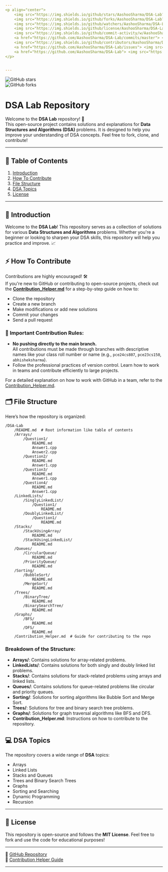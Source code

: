 ```yaml
---
<p align="center">
    <img src="https://img.shields.io/github/stars/AashooSharma/DSA-Lab?style=for-the-badge" alt="Stars">
    <img src="https://img.shields.io/github/forks/AashooSharma/DSA-Lab?style=for-the-badge" alt="Forks">
    <img src="https://img.shields.io/github/watchers/AashooSharma/DSA-Lab?style=for-the-badge" alt="Watchers">
    <img src="https://img.shields.io/github/license/AashooSharma/DSA-Lab?style=for-the-badge" alt="LICENSE">
    <img src="https://img.shields.io/github/commit-activity/w/AashooSharma/DSA-Lab?style=for-the-badge" alt="Commit Activity">
    <a href="https://github.com/AashooSharma/DSA-Lab/commits/master"> <img src="https://img.shields.io/github/last-commit/AashooSharma/DSA-Lab?color=blue&logo=github&logoColor=green&style=for-the-badge" /></a>
    <img src="https://img.shields.io/github/contributors/AashooSharma/DSA-Lab?style=for-the-badge" alt="Contributors">
    <a href="https://github.com/AashooSharma/DSA-Lab/issues"> <img src="https://img.shields.io/github/issues/AashooSharma/DSA-Lab?color=blueviolet&logo=github&logoColor=green&style=for-the-badge" /></a>
    <a href="https://github.com/AashooSharma/DSA-Lab"> <img src="https://img.shields.io/github/repo-size/AashooSharma/DSA-Lab?color=orange&logo=github&logoColor=green&style=for-the-badge" /></a>
</p>


---
```


![GitHub stars](https://img.shields.io/github/stars/AashooSharma/DSA-Lab?style=social)  
![GitHub forks](https://img.shields.io/github/forks/AashooSharma/DSA-Lab?style=social)  

# DSA Lab Repository

Welcome to the **DSA Lab** repository! 🚀  
This open-source project contains solutions and explanations for **Data Structures and Algorithms (DSA)** problems. It is designed to help you improve your understanding of DSA concepts. Feel free to fork, clone, and contribute!

---

## 🌟 Table of Contents

1. [Introduction](#introduction)
2. [How To Contribute](#how-to-contribute)
3. [File Structure](#file-structure)
4. [DSA Topics](#dsa-topics)
5. [License](#license)

---

## 📖 Introduction

Welcome to the **DSA Lab**! This repository serves as a collection of solutions for various **Data Structures and Algorithms** problems. Whether you're a beginner or looking to sharpen your DSA skills, this repository will help you practice and improve. 📈

## ⚡ How To Contribute

Contributions are highly encouraged! 🛠️  
If you're new to GitHub or contributing to open-source projects, check out the [**Contribution_Helper.md**](./Contribution_Helper.md) for a step-by-step guide on how to:

- Clone the repository
- Create a new branch
- Make modifications or add new solutions
- Commit your changes
- Send a pull request

### 📜 **Important Contribution Rules:**

- **No pushing directly to the main branch.**  
  All contributions must be made through branches with descriptive names like your class roll number or name (e.g., `pce24cs807`, `pce23cs150`, `abhisheksharma`).
- Follow the professional practices of version control. Learn how to work in teams and contribute efficiently to large projects.

For a detailed explanation on how to work with GitHub in a team, refer to the [Contribution_Helper.md](./Contribution_Helper.md).

## 🗂 File Structure

Here’s how the repository is organized:

```
/DSA-Lab
    /README.md  # Root information like table of contents
    /Arrays/
        /Question1/
            README.md
            Answer1.cpp
            Answer2.cpp
        /Question2/
            README.md
            Answer1.cpp
        /Question3/
            README.md
            Answer1.cpp
        /Question4/
            README.md
            Answer1.cpp
    /LinkedLists/
        /SinglyLinkedList/
            /Question1/
                README.md
        /DoublyLinkedList/
            /Question1/
                README.md
    /Stacks/
        /StackUsingArray/
            README.md
        /StackUsingLinkedList/
            README.md
    /Queues/
        /CircularQueue/
            README.md
        /PriorityQueue/
            README.md
    /Sorting/
        /BubbleSort/
            README.md
        /MergeSort/
            README.md
    /Trees/
        /BinaryTree/
            README.md
        /BinarySearchTree/
            README.md
    /Graphs/
        /BFS/
            README.md
        /DFS/
            README.md
    /Contribution_Helper.md  # Guide for contributing to the repo
```

### Breakdown of the Structure:
- **Arrays/**: Contains solutions for array-related problems.
- **LinkedLists/**: Contains solutions for both singly and doubly linked list problems.
- **Stacks/**: Contains solutions for stack-related problems using arrays and linked lists.
- **Queues/**: Contains solutions for queue-related problems like circular and priority queues.
- **Sorting/**: Solutions for sorting algorithms like Bubble Sort and Merge Sort.
- **Trees/**: Solutions for tree and binary search tree problems.
- **Graphs/**: Solutions for graph traversal algorithms like BFS and DFS.
- **Contribution_Helper.md**: Instructions on how to contribute to the repository.

## 💻 DSA Topics

The repository covers a wide range of **DSA** topics:

- Arrays
- Linked Lists
- Stacks and Queues
- Trees and Binary Search Trees
- Graphs
- Sorting and Searching
- Dynamic Programming
- Recursion

---

## 📜 License

This repository is open-source and follows the **MIT License**. Feel free to fork and use the code for educational purposes!

---

🔗 [GitHub Repository](https://github.com/AashooSharma/DSA-Lab.git)  
🔗 [Contribution Helper Guide](./Contribution_Helper.md)

---
